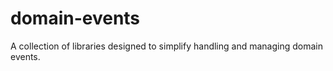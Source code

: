# domain-events
A collection of libraries designed to simplify handling and managing domain events.
